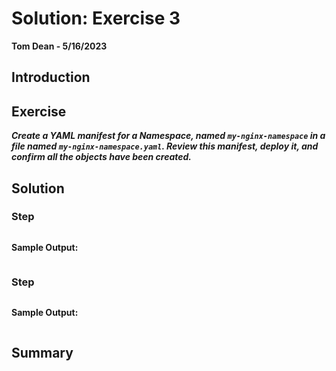 # Solution: Exercise 3
**Tom Dean - 5/16/2023**

## Introduction



## Exercise

***Create a YAML manifest for a Namespace, named `my-nginx-namespace` in a file named `my-nginx-namespace.yaml`. Review this manifest, deploy it, and confirm all the objects have been created.***

## Solution

### Step

```bash

```

**Sample Output:**
```bash

```

### Step

```bash

```

**Sample Output:**
```bash

```

## Summary


